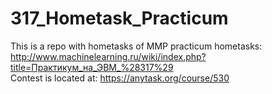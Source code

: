 # 317_Hometask_Practicum

This is a repo with hometasks of MMP practicum hometasks: http://www.machinelearning.ru/wiki/index.php?title=Практикум_на_ЭВМ_%28317%29 <br>
Contest is located at: https://anytask.org/course/530
